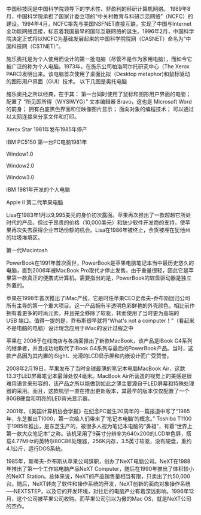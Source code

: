 中国科技网是中国科学院领导下的学术性、非盈利的科研计算机网络。
1989年8月，中国科学院承担了国家计委立项的“中关村教育与科研示范网络”（NCFC）的建设。1994年4月，NCFC率先与美国NSFNET直接互联，实现了中国与Internet全功能网络连接，标志着我国最早的国际互联网络的诞生。1996年2月，中国科学院决定正式将以NCFC为基础发展起来的中国科学院院网（CASNET）命名为“中国科技网（CSTNET）”。


施乐奥托是为个人使用而设计的第一批电脑（尽管不是作为家用电脑），而如今它被广泛的称为个人电脑。1973年，在施乐公司帕洛阿尔托研究中心（The Xerox PARC)发明出来。该电脑首次使用了桌面比拟（Desktop metaphor)和鼠标驱动的图形用户界面（GUI）技术。
以下几图是奥托电脑




施乐奥托之所以经典，在于其：
第一台同时使用了鼠标和图形用户界面的电脑；
配置了 “所见即所得（WYSIWYG）” 文本编辑器 Bravo，这也是 Microsoft Word 的前身；
拥有白底黑色界面和位映像图片显示；
面向对象的编程技术；
可以通过以太网连接来分享文件和打印。

Xerox Star  1981年发布1985年停产





IBM PC5150 第一台PC电脑1981年



Window1.0

Window2.0

Window3.0




IBM 1981年开发的个人电脑



Apple II 第二代苹果电脑




Lisa在1983年1月以9,995美元的身价初次露面。苹果再次推出了一款超越它所处时代的产品，但过于昂贵的价格（10,000美元）和缺少软件开发商的支持，使苹果再次失去获得企业市场份额的机会。Lisa在1986年被终止，余货被埋在犹他州的垃圾堆填区。



第一代Macintosh





PowerBook在1991年首次面世，PowerBook是苹果电脑笔记本当中最历史悠久的电脑，直到2006年被MacBook Pro取代才停止发售。由于重量很轻，因此它是苹果第一款真正的便携式计算机。需要指出的是，PowerBook的软盘驱动器是独立外置的。


苹果在1998年首次推出了iMac产线，它是时任苹果CEO史蒂夫-乔布斯回归公司所有主导的第一个重大项目。这一产品拥有半透明色彩鲜艳的外壳颜色，相比前作拥有着更多的时尚元素，并且完全移除了软驱，转而使用了当时更为高端的USB 端口。值得一提的是，乔布斯很早就将“What's not a computer！”（看起来不是电脑的电脑）设计理念应用于iMac的设计过程之中


苹果在 2006于在线商店与各店面推出了新款MacBook，该产品是iBook G4系列的继承者，并且成功地取代了iBook G4系列与最后的PowerBook产品。当时，这款产品因为其内置的iSight、光滑的LCD显示屏和内嵌设计而广受赞誉。

2008年2月19日，苹果发布了当时全球最薄的笔记本电脑MacBook Air，这款13.3寸LED屏幕笔记本最薄处仅4毫米。MacBook Air所营造的视觉上的美感是很难用语言来形容的，该产品之所以能做到如此之薄主要源自于LED屏幕和特殊处理器的采用。而且，这款机型一直在推出更新版本，其最早的版本仅仅配置了一个80GB硬盘和明亮的LED背光显示器。

2001年，《美国计算机协会学报》在纪念PC诞生20周年的一篇报道中写了“1985年，东芝推出T1000，第一次给人们带来了‘笔记本电脑’的概念。”
Toshiba T1100于1985年推出，是东芝生产的，被很多人视为笔记本电脑的“鼻祖”，有着“世界上第一款大众笔记本”之称。该机采用了9英寸分辨率为640x200的LCD单色屏，搭载4.77MHz的英特尔80C86处理器，256K内存，3.5英寸软驱，没有硬盘，重约4.1公斤，运行DOS系统。



1985年，斯蒂夫-乔布斯从苹果公司辞职，创办了NeXT电脑公司。NeXT在1988年推出了第一个工作站电脑产品NeXT Computer，随后在1990年推出了体积较小的NeXT Station。总体来说，NeXT的产品销售量相当有限，只卖出了约50,000台。随后，NeXT转向了软件和操作系统的开发，NeXT创新的面向对象操作系统──NEXTSTEP，以及它的开发环境，对往后的电脑产业有着深远影响。1996年12月，这个公司被苹果公司收购。而苹果公司引以为傲的Mac OS，就是NeXT公司的杰作。





